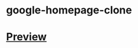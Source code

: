 # google-homepage-clone

# <a href="https://mehdikha2003.github.io/google-homepage-clone/">Preview</a>
